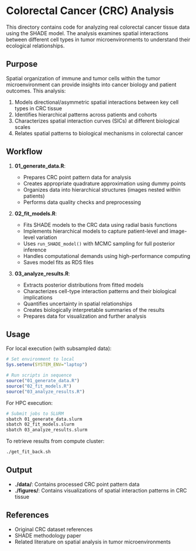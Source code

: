 # Colorectal Cancer (CRC) Analysis

This directory contains code for analyzing real colorectal cancer tissue data using the SHADE model. The analysis examines spatial interactions between different cell types in tumor microenvironments to understand their ecological relationships.

## Purpose

Spatial organization of immune and tumor cells within the tumor microenvironment can provide insights into cancer biology and patient outcomes. This analysis:

1. Models directional/asymmetric spatial interactions between key cell types in CRC tissue
2. Identifies hierarchical patterns across patients and cohorts
3. Characterizes spatial interaction curves (SICs) at different biological scales
4. Relates spatial patterns to biological mechanisms in colorectal cancer

## Workflow

1. **01_generate_data.R**: 
   - Prepares CRC point pattern data for analysis
   - Creates appropriate quadrature approximation using dummy points
   - Organizes data into hierarchical structures (images nested within patients)
   - Performs data quality checks and preprocessing

2. **02_fit_models.R**: 
   - Fits SHADE models to the CRC data using radial basis functions
   - Implements hierarchical models to capture patient-level and image-level variation
   - Uses `run_SHADE_model()` with MCMC sampling for full posterior inference
   - Handles computational demands using high-performance computing
   - Saves model fits as RDS files

3. **03_analyze_results.R**: 
   - Extracts posterior distributions from fitted models
   - Characterizes cell-type interaction patterns and their biological implications
   - Quantifies uncertainty in spatial relationships
   - Creates biologically interpretable summaries of the results
   - Prepares data for visualization and further analysis

## Usage

For local execution (with subsampled data):
```r
# Set environment to local
Sys.setenv(SYSTEM_ENV="laptop")

# Run scripts in sequence
source("01_generate_data.R")
source("02_fit_models.R")
source("03_analyze_results.R")
```

For HPC execution:
```bash
# Submit jobs to SLURM
sbatch 01_generate_data.slurm
sbatch 02_fit_models.slurm
sbatch 03_analyze_results.slurm
```

To retrieve results from compute cluster:
```bash
./get_fit_back.sh
```

## Output

- **./data/**: Contains processed CRC point pattern data
- **./figures/**: Contains visualizations of spatial interaction patterns in CRC tissue

## References

- Original CRC dataset references
- SHADE methodology paper
- Related literature on spatial analysis in tumor microenvironments